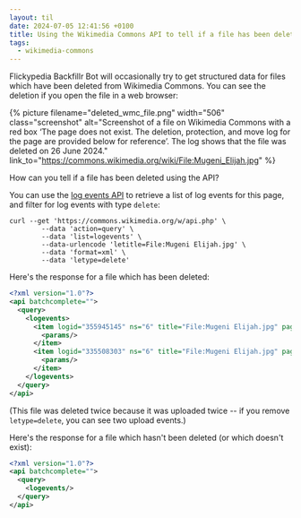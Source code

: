 ```yaml
---
layout: til
date: 2024-07-05 12:41:56 +0100
title: Using the Wikimedia Commons API to tell if a file has been deleted
tags:
  - wikimedia-commons
---
```

Flickypedia Backfillr Bot will occasionally try to get structured data for files which have been deleted from Wikimedia Commons.
You can see the deletion if you open the file in a web browser:

{%
  picture
  filename="deleted_wmc_file.png"
  width="506"
  class="screenshot"
  alt="Screenshot of a file on Wikimedia Commons with a red box ‘The page does not exist. The deletion, protection, and move log for the page are provided below for reference’. The log shows that the file was deleted on 26 June 2024."
  link_to="https://commons.wikimedia.org/wiki/File:Mugeni_Elijah.jpg"
%}

How can you tell if a file has been deleted using the API?

You can use the [log events API](https://www.mediawiki.org/wiki/API:Logevents) to retrieve a list of log events for this page, and filter for log events with type `delete`:

```shell
curl --get 'https://commons.wikimedia.org/w/api.php' \
        --data 'action=query' \
        --data 'list=logevents' \
        --data-urlencode 'letitle=File:Mugeni Elijah.jpg' \
        --data 'format=xml' \
        --data 'letype=delete'
```

Here's the response for a file which has been deleted:

```xml
<?xml version="1.0"?>
<api batchcomplete="">
  <query>
    <logevents>
      <item logid="355945145" ns="6" title="File:Mugeni Elijah.jpg" pageid="0" logpage="128511537" type="delete" action="delete" user="Minorax" timestamp="2024-06-26T02:06:08Z" comment="per [[Commons:Deletion requests/Files found with 154165274@N03]]">
        <params/>
      </item>
      <item logid="335508303" ns="6" title="File:Mugeni Elijah.jpg" pageid="0" logpage="115072643" type="delete" action="delete" user="Krd" timestamp="2023-02-07T04:06:55Z" comment="No permission since 30 January 2023">
        <params/>
      </item>
    </logevents>
  </query>
</api>
```

(This file was deleted twice because it was uploaded twice -- if you remove `letype=delete`, you can see two upload events.)

Here's the response for a file which hasn't been deleted (or which doesn't exist):

```xml
<?xml version="1.0"?>
<api batchcomplete="">
  <query>
    <logevents/>
  </query>
</api>
```